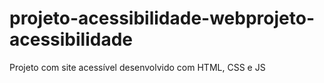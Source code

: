 # projeto-acessibilidade-webprojeto-acessibilidade
Projeto com site acessível desenvolvido com HTML, CSS e JS
